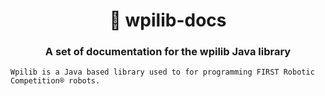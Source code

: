 <div align="center">
  <h1>🤖  wpilib-docs</h1>
  <h3>A set of documentation for the wpilib Java library</h3>
</div>

```
Wpilib is a Java based library used to for programming FIRST Robotic Competition® robots.
```
